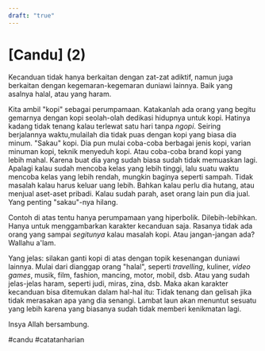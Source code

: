 ```yaml
---
draft: "true"
---
```

# [Candu] (2)
Kecanduan tidak hanya berkaitan dengan zat-zat adiktif, namun juga berkaitan dengan kegemaran-kegemaran duniawi lainnya. Baik yang asalnya halal, atau yang haram.

Kita ambil "kopi" sebagai perumpamaan. Katakanlah ada orang yang begitu gemarnya dengan kopi seolah-olah dedikasi hidupnya untuk kopi. Hatinya kadang tidak tenang kalau terlewat satu hari tanpa *ngopi*. Seiring berjalannya waktu,mulailah dia tidak puas dengan kopi yang biasa dia minum. "Sakau" kopi. Dia pun mulai coba-coba berbagai jenis kopi, varian minuman kopi, teknik menyeduh kopi. Atau coba-coba brand kopi yang lebih mahal. Karena buat dia yang sudah biasa sudah tidak memuaskan lagi. Apalagi kalau sudah mencoba kelas yang lebih tinggi, lalu suatu waktu mencoba kelas yang lebih rendah, mungkin baginya seperti sampah. Tidak masalah kalau harus keluar uang lebih. Bahkan kalau perlu dia hutang, atau menjual aset-aset pribadi. Kalau sudah parah, aset orang lain pun dia jual. Yang penting "sakau"-nya hilang.

Contoh di atas tentu hanya perumpamaan yang hiperbolik. Dilebih-lebihkan. Hanya untuk menggambarkan karakter kecanduan saja. Rasanya tidak ada orang yang sampai *segitunya* kalau masalah kopi. Atau jangan-jangan ada? Wallahu a'lam. 

Yang jelas: silakan ganti kopi di atas dengan topik kesenangan duniawi lainnya. Mulai dari dianggap orang "halal", seperti *travelling*, kuliner, *video games*, musik, film, fashion, mancing, motor, mobil, dsb. Atau yang sudah jelas-jelas haram, seperti judi, miras, zina, dsb. Maka akan karakter kecanduan bisa ditemukan dalam hal-hal itu: Tidak tenang dan gelisah jika tidak merasakan apa yang dia senangi. Lambat laun akan menuntut sesuatu yang lebih karena yang biasanya sudah tidak memberi kenikmatan lagi. 

Insya Allah bersambung.

#candu #catatanharian 